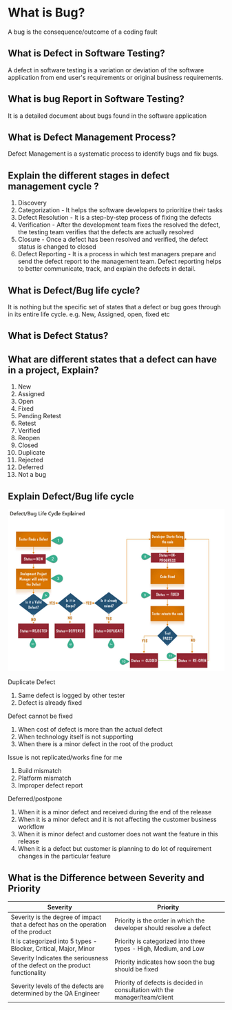 # What is Bug?

A bug is the consequence/outcome of a coding fault

## What is Defect in Software Testing?

A defect in software testing is a variation or deviation of the software
application from end user's requirements or original business requirements.

## What is bug Report in Software Testing?

It is a detailed document about bugs found in the software application

## What is Defect Management Process?

Defect Management is a systematic process to identify bugs and fix bugs.

## Explain the different stages in defect management cycle ?

1. Discovery
2. Categorization - It helps the software developers to prioritize their tasks
3. Defect Resolution - It is a step-by-step process of fixing the defects
4. Verification - After the development team fixes the resolved the defect, the testing
team verifies that the defects are actually resolved
5. Closure - Once a defect has been resolved and verified, the defect status is changed to closed
6. Defect Reporting - It is a process in which test managers prepare and send the defect report to
the management team. Defect reporting helps to better communicate, track, and explain the
defects in detail.

## What is Defect/Bug life cycle?

It is nothing but the specific set of states that a defect or bug goes through in its entire life cycle.
e.g. New, Assigned, open, fixed etc

## What is Defect Status?

## What are different states that a defect can have in a project, Explain?

1. New
2. Assigned
3. Open
4. Fixed
5. Pending Retest
6. Retest
7. Verified
8. Reopen
9. Closed
10. Duplicate
11. Rejected
12. Deferred
13. Not a bug

## Explain Defect/Bug life cycle

![Bug life cycle](image.png)

Duplicate Defect

1. Same defect is logged by other tester
2. Defect is already fixed  

Defect cannot be fixed

1. When cost of defect is more than the actual defect
2. When technology itself is not supporting
3. When there is a minor defect in the root of the product

Issue is not replicated/works fine for me

1. Build mismatch
2. Platform mismatch
3. Improper defect report

Deferred/postpone

1. When it is a minor defect and received during the end of the release
2. When it is a minor defect and it is not affecting the customer business workflow
3. When it is minor defect and customer does not want the feature in this release
4. When it is a defect but customer is planning to do lot of requirement changes in the particular feature

## What is the Difference between Severity and Priority

| Severity | Priority |
| -------- | -------- |
| Severity is the degree of impact that a defect has on the operation of the product | Priority is the order in which the developer should resolve a defect |
| It is categorized into 5 types - Blocker, Critical, Major, Minor | Priority is categorized into three types - High, Medium, and Low |
| Severity Indicates the seriousness of the defect on the product functionality | Priority indicates how soon the bug should be fixed |
| Severity levels of the defects are determined by the QA Engineer | Priority of defects is decided in consultation with the manager/team/client |
